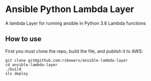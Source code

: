# Ansible Python Lambda Layer
A lambda Layer for running ansible in Python 3.6 Lambda functions

## How to use
First you must clone the repo, build the file, and publish it to AWS:
```shell
git clone git@github.com:rsbowers/ansible-lambda-layer
cd ansible-lambda-layer
./build
sls deploy
```
